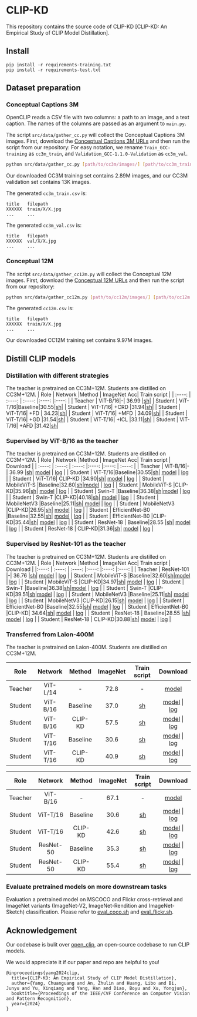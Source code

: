 # CLIP-KD
This repository contains the source code of CLIP-KD [CLIP-KD: An Empirical Study of CLIP Model Distillation].

## Install
```
pip install -r requirements-training.txt
pip install -r requirements-test.txt
```
## Dataset preparation

### Conceptual Captions 3M 

OpenCLIP reads a CSV file with two columns: a path to an image, and a text caption. The names of the columns are passed as an argument to `main.py`.

The script `src/data/gather_cc.py` will collect the Conceptual Captions 3M images. First, download the [Conceptual Captions 3M URLs](https://ai.google.com/research/ConceptualCaptions/download) and then run the script from our repository:
For easy notation, we rename `Train_GCC-training` as `cc3m_train`, and `Validation_GCC-1.1.0-Validation` as `cc3m_val`.
```bash
python src/data/gather_cc.py [path/to/cc3m/images/] [path/to/cc3m_train.tsv] [path/to/cc3m_val.tsv]
```

Our downloaded CC3M training set contains 2.89M images, and our CC3M validation set contains 13K images.


The generated `cc3m_train.csv` is:
```
title   filepath
XXXXXX  train/X/X.jpg
...     ...
```

The generated `cc3m_val.csv` is:
```
title   filepath
XXXXXX  val/X/X.jpg
...     ...
```

### Conceptual 12M 
The script `src/data/gather_cc12m.py` will collect the Conceptual 12M images. First, download the [Conceptual 12M URLs](https://storage.googleapis.com/conceptual_12m/cc12m.tsv) and then run the script from our repository:

```bash
python src/data/gather_cc12m.py [path/to/cc12m/images/] [path/to/cc12m.tsv]
```
The generated `cc12m.csv` is:
```
title   filepath
XXXXXX  train/X/X.jpg
...     ...
```

Our downloaded CC12M training set contains 9.97M images.



## Distill CLIP models

### Distillation with different strategies
The teacher is pretrained on CC3M+12M. Students are distilled on CC3M+12M.
| Role | Network |Method | ImageNet Acc| Train script |
| :----: | :----: | :----:  |:----:  |:----: |
|  Teacher | ViT-B/16|-| 36.99 |[sh](https://github.com/winycg/CLIP-KD/blob/main/script/baseline/ViT_B_16_baseline.sh)|
|  Student | ViT-T/16|Baseline|30.55|[sh](https://github.com/winycg/CLIP-KD/blob/main/script/baseline/ViT_T_16_baseline.sh)|
|  Student | ViT-T/16| +CRD |31.94|[sh](https://github.com/winycg/CLIP-KD/blob/main/script/methods/CRD.sh)|
|  Student | ViT-T/16| +FD | 34.23|[sh](https://github.com/winycg/CLIP-KD/blob/main/script/methods/FD.sh)|
|  Student | ViT-T/16| +MFD | 34.09|[sh](https://github.com/winycg/CLIP-KD/blob/main/script/methods/MFD.sh)|
|  Student | ViT-T/16| +GD |31.54|[sh](https://github.com/winycg/CLIP-KD/blob/main/script/methods/GD.sh)|
|  Student | ViT-T/16| +ICL |33.11|[sh](https://github.com/winycg/CLIP-KD/blob/main/script/methods/ICL.sh)|
|  Student | ViT-T/16| +AFD |31.42|[sh](https://github.com/winycg/CLIP-KD/blob/main/script/methods/AFD.sh)|



### Supervised by ViT-B/16 as the teacher
The teacher is pretrained on CC3M+12M. Students are distilled on CC3M+12M.
| Role | Network |Method | ImageNet Acc| Train script | Download |
| :----:  | :----:  | :----:  |:----: |:----: | :----: |
|  Teacher | ViT-B/16|-| 36.99 |[sh](https://github.com/winycg/CLIP-KD/blob/main/script/baseline/ViT_B_16_baseline.sh)| [model](https://github.com/winycg/CLIP-KD/releases/download/CLIP-KDv0.1/ViT_B_16_cc3m_12m_ep32.pt) \| [log](https://github.com/winycg/CLIP-KD/releases/download/CLIP-KDv0.1/ViT_B_16_cc3m_12m_ep32.log) |
|  Student | ViT-T/16|Baseline|30.55|[sh](https://github.com/winycg/CLIP-KD/blob/main/script/baseline/ViT_T_16_baseline.sh)| [model](https://github.com/winycg/CLIP-KD/releases/download/CLIP-KDv0.1/ViT_T_16_cc3m_12m_ep32.pt) \| [log](https://github.com/winycg/CLIP-KD/releases/download/CLIP-KDv0.1/ViT_T_16_cc3m_12m_ep32.log) |
|  Student | ViT-T/16| CLIP-KD |34.90|[sh](https://github.com/winycg/CLIP-KD/blob/main/script/ViT_B_16_KD/ViT_T_16_kd.sh)| [model](https://github.com/winycg/CLIP-KD/releases/download/CLIP-KDv0.1/ViT-B-16_cc3m_12m_kd_ViT-T-16_cc3m_12m_ep32.pt) \| [log](https://github.com/winycg/CLIP-KD/releases/download/CLIP-KDv0.1/ViT-B-16_cc3m_12m_kd_ViT-T-16_cc3m_12m_ep32.log) |
|  Student | MobileViT-S |Baseline|32.60|[sh](https://github.com/winycg/CLIP-KD/blob/main/script/baseline/mobilevit_s_baseline.sh)|[model](https://github.com/winycg/CLIP-KD/releases/download/CLIP-KDv0.1/timm-mobilevit_s_cc3m_12m_ep32.pt) \| [log](https://github.com/winycg/CLIP-KD/releases/download/CLIP-KDv0.1/timm-mobilevit_s_cc3m_12m_ep32.log) |
|  Student | MobileViT-S |CLIP-KD|35.96|[sh](https://github.com/winycg/CLIP-KD/blob/main/script/ViT_B_16_KD/mobilevit_s_kd.sh)| [model](https://github.com/winycg/CLIP-KD/releases/download/CLIP-KDv0.1/ViT-B-16_cc3m_12m_kd_timm-mobilevit_s_cc3m_12m_ep32.pt) \| [log](https://github.com/winycg/CLIP-KD/releases/download/CLIP-KDv0.1/ViT-B-16_cc3m_12m_kd_timm-mobilevit_s_cc3m_12m_ep32.log) |
|  Student | Swin-T |Baseline|36.38|[sh](https://github.com/winycg/CLIP-KD/blob/main/script/baseline/swin_tiny_baseline.sh)|[model](https://github.com/winycg/CLIP-KD/releases/download/CLIP-KDv0.1/timm-swin_tiny_patch4_windows7_224_cc3m_12m_ep32.pt) \| [log](https://github.com/winycg/CLIP-KD/releases/download/CLIP-KDv0.1/timm-swin_tiny_patch4_windows7_224_cc3m_12m_ep32.log) |
|  Student | Swin-T |CLIP-KD|40.18|[sh](https://github.com/winycg/CLIP-KD/blob/main/script/ViT_B_16_KD/swin_tiny_kd.sh)| [model](https://github.com/winycg/CLIP-KD/releases/download/CLIP-KDv0.1/ViT-B-16_cc3m_12m_kd_timm-swin_tiny_patch4_windows7_224_cc3m_12m_ep32.pt) \| [log](https://github.com/winycg/CLIP-KD/releases/download/CLIP-KDv0.1/ViT-B-16_cc3m_12m_kd_timm-swin_tiny_patch4_windows7_224_cc3m_12m_ep32.log) |
|  Student | MobileNetV3 |Baseline|25.11|[sh](https://github.com/winycg/CLIP-KD/blob/main/script/baseline/mobilenetv3_small_100_baseline.sh)| [model](https://github.com/winycg/CLIP-KD/releases/download/CLIP-KDv0.1/timm_mobilenetv3_small_100_cc3m_12m_ep32.pt) \| [log](https://github.com/winycg/CLIP-KD/releases/download/CLIP-KDv0.1/timm_mobilenetv3_small_100_cc3m_12m_ep32.log) |
|  Student | MobileNetV3 |CLIP-KD|26.95|[sh](https://github.com/winycg/CLIP-KD/blob/main/script/ViT_B_16_KD/mobilenetv3_small_100_kd.sh)| [model](https://github.com/winycg/CLIP-KD/releases/download/CLIP-KDv0.1/ViT-B-16_cc3m_12m_kd_timm_mobilenetv3_small_100_cc3m_12m_ep32.pt) \| [log](https://github.com/winycg/CLIP-KD/releases/download/CLIP-KDv0.1/ViT-B-16_cc3m_12m_kd_timm_mobilenetv3_small_100_cc3m_12m_ep32.log) |
|  Student |  EfficientNet-B0 |Baseline|32.55|[sh](https://github.com/winycg/CLIP-KD/blob/main/script/baseline/efficientnet_b0_baseline.sh)| [model](https://github.com/winycg/CLIP-KD/releases/download/CLIP-KDv0.1/timm-efficientnet-b0_cc3m_12m_ep32.pt) \| [log](https://github.com/winycg/CLIP-KD/releases/download/CLIP-KDv0.1/timm-efficientnet-b0_cc3m_12m_ep32.log) |
|  Student |  EfficientNet-B0 |CLIP-KD|35.44|[sh](https://github.com/winycg/CLIP-KD/blob/main/script/ViT_B_16_KD/efficientnet_b0_kd.sh)| [model](https://github.com/winycg/CLIP-KD/releases/download/CLIP-KDv0.1/ViT-B-16_cc3m_12m_kd_timm-efficientnet-b0_cc3m_12m_ep32.pt) \| [log](https://github.com/winycg/CLIP-KD/releases/download/CLIP-KDv0.1/ViT-B-16_cc3m_12m_kd_timm-efficientnet-b0_cc3m_12m_ep32.log) |
|  Student |  ResNet-18 | Baseline|28.55 |[sh](https://github.com/winycg/CLIP-KD/blob/main/script/baseline/RN18_baseline.sh)| [model](https://github.com/winycg/CLIP-KD/releases/download/CLIP-KDv0.1/timm-resnet18_cc3m_12m_ep32.pt) \| [log](https://github.com/winycg/CLIP-KD/releases/download/CLIP-KDv0.1/timm-resnet18_cc3m_12m_ep32.log) |
|  Student |  ResNet-18 | CLIP-KD|31.36|[sh](https://github.com/winycg/CLIP-KD/blob/main/script/ViT_B_16_KD/RN18_kd.sh)| [model](https://github.com/winycg/CLIP-KD/releases/download/CLIP-KDv0.1/ViT-B-16_cc3m_12m_kd_timm-resnet18_cc3m_12m_ep32.pt) \| [log](https://github.com/winycg/CLIP-KD/releases/download/CLIP-KDv0.1/ViT-B-16_cc3m_12m_kd_timm-resnet18_cc3m_12m_ep32.log) |

### Supervised by ResNet-101 as the teacher
The teacher is pretrained on CC3M+12M. Students are distilled on CC3M+12M.
| Role | Network |Method | ImageNet Acc| Train script | Download |
|:----:  | :----: | :----:  |:----:  |:----:  |:----:  |
|  Teacher |  ResNet-101 |-| 36.76 |[sh](https://github.com/winycg/CLIP-KD/blob/main/script/baseline/RN101_baseline.sh)| [model](https://github.com/winycg/CLIP-KD/releases/download/CLIP-KDv0.1/RN101_cc3m_12m_ep32.pt) \| [log](https://github.com/winycg/CLIP-KD/releases/download/CLIP-KDv0.1/RN101_cc3m_12m_ep32.log) |
|  Student | MobileViT-S |Baseline|32.60|[sh](https://github.com/winycg/CLIP-KD/blob/main/script/baseline/mobilevit_s_baseline.sh)|[model](https://github.com/winycg/CLIP-KD/releases/download/CLIP-KDv0.1/timm-mobilevit_s_cc3m_12m_ep32.pt) \| [log](https://github.com/winycg/CLIP-KD/releases/download/CLIP-KDv0.1/timm-mobilevit_s_cc3m_12m_ep32.log) |
|  Student | MobileViT-S |CLIP-KD|34.97|[sh](https://github.com/winycg/CLIP-KD/blob/main/script/RN101_KD/mobilevit_s_kd.sh)| [model](https://github.com/winycg/CLIP-KD/releases/download/CLIP-KDv0.1/RN101_cc3m_12m_kd_timm-mobilevit_s_cc3m_12m_ep32.pt) \| [log](https://github.com/winycg/CLIP-KD/releases/download/CLIP-KDv0.1/RN101_cc3m_12m_kd_timm-mobilevit_s_cc3m_12m_ep32.log) |
|  Student | Swin-T |Baseline|36.38|[sh](https://github.com/winycg/CLIP-KD/blob/main/script/baseline/swin_tiny_baseline.sh)|[model](https://github.com/winycg/CLIP-KD/releases/download/CLIP-KDv0.1/timm-swin_tiny_patch4_windows7_224_cc3m_12m_ep32.pt) \| [log](https://github.com/winycg/CLIP-KD/releases/download/CLIP-KDv0.1/timm-swin_tiny_patch4_windows7_224_cc3m_12m_ep32.log) |
|  Student | Swin-T |CLIP-KD|39.51|[sh](https://github.com/winycg/CLIP-KD/blob/main/script/RN101_KD/swin_tiny_kd.sh)|[model](https://github.com/winycg/CLIP-KD/releases/download/CLIP-KDv0.1/RN101_cc3m_12m_kd_timm-swin_tiny_patch4_windows7_224_cc3m_12m_ep32.pt) \| [log](https://github.com/winycg/CLIP-KD/releases/download/CLIP-KDv0.1/RN101_cc3m_12m_kd_timm-swin_tiny_patch4_windows7_224_cc3m_12m_ep32.log) |
|  Student | MobileNetV3 |Baseline|25.11|[sh](https://github.com/winycg/CLIP-KD/blob/main/script/baseline/mobilenetv3_small_100_baseline.sh)| [model](https://github.com/winycg/CLIP-KD/releases/download/CLIP-KDv0.1/timm_mobilenetv3_small_100_cc3m_12m_ep32.pt) \| [log](https://github.com/winycg/CLIP-KD/releases/download/CLIP-KDv0.1/timm_mobilenetv3_small_100_cc3m_12m_ep32.log) |
|  Student | MobileNetV3 |CLIP-KD|26.15|[sh](https://github.com/winycg/CLIP-KD/blob/main/script/RN101_KD/mobilenetv3_small_100_kd.sh)| [model](https://github.com/winycg/CLIP-KD/releases/download/CLIP-KDv0.1/RN101_cc3m_12m_kd_timm_mobilenetv3_small_100_cc3m_12.pt) \| [log](https://github.com/winycg/CLIP-KD/releases/download/CLIP-KDv0.1/RN101_cc3m_12m_kd_timm_mobilenetv3_small_100_cc3m_12.log) |
|  Student |  EfficientNet-B0 |Baseline|32.55|[sh](https://github.com/winycg/CLIP-KD/blob/main/script/baseline/efficientnet_b0_baseline.sh)| [model](https://github.com/winycg/CLIP-KD/releases/download/CLIP-KDv0.1/timm-efficientnet-b0_cc3m_12m_ep32.pt) \| [log](https://github.com/winycg/CLIP-KD/releases/download/CLIP-KDv0.1/timm-efficientnet-b0_cc3m_12m_ep32.log) |
|  Student |  EfficientNet-B0 |CLIP-KD| 34.64|[sh](https://github.com/winycg/CLIP-KD/blob/main/script/RN101_KD/efficientnet_b0_kd.sh)| [model]() \| [log]() |
|  Student |  ResNet-18 | Baseline|28.55 |[sh](https://github.com/winycg/CLIP-KD/blob/main/script/baseline/RN18_baseline.sh)| [model](https://github.com/winycg/CLIP-KD/releases/download/CLIP-KDv0.1/timm-resnet18_cc3m_12m_ep32.pt) \| [log](https://github.com/winycg/CLIP-KD/releases/download/CLIP-KDv0.1/timm-resnet18_cc3m_12m_ep32.log) |
|  Student |  ResNet-18 | CLIP-KD|30.88|[sh](https://github.com/winycg/CLIP-KD/blob/main/script/RN101_KD/RN18_kd.sh)| [model](https://github.com/winycg/CLIP-KD/releases/download/CLIP-KDv0.1/RN101_cc3m_12m_kd_timm-efficientnet-b0_cc3m_12m_ep32.pt) \| [log](https://github.com/winycg/CLIP-KD/releases/download/CLIP-KDv0.1/RN101_cc3m_12m_kd_timm-efficientnet-b0_cc3m_12m_ep32.log) |


### Transferred from Laion-400M
The teacher is pretrained on Laion-400M. Students are distilled on CC3M+12M.

| Role | Network | Method | ImageNet | Train script | Download |
| :----: | :----: | :----: | :----: | :----: | :----:|
|  Teacher |  ViT-L/14 |-| 72.8 |-|[model](https://github.com/winycg/CLIP-KD/releases/download/CLIP-KDv0.1/ViT_L_14-laion400m_ep32.pt)|
|  Student | ViT-B/16 |Baseline|37.0| [sh](https://github.com/winycg/CLIP-KD/blob/main/script/baseline/ViT_B_16_baseline.sh)|[model](https://github.com/winycg/CLIP-KD/releases/download/CLIP-KDv0.1/ViT_B_16_cc3m_12m_ep32.pt) \| [log](https://github.com/winycg/CLIP-KD/releases/download/CLIP-KDv0.1/ViT_B_16_cc3m_12m_ep32.log)|
|  Student | ViT-B/16 |CLIP-KD|57.5|[sh](https://github.com/winycg/CLIP-KD/blob/main/script/ViT_L_14_KD_Laion/ViT_B_16_kd.sh)|[model](https://github.com/winycg/CLIP-KD/releases/download/CLIP-KDv0.1/ViT-L-14_laion400m_kd_ViT-B-16_cc3m_12m_ep32.pt) \| [log](https://github.com/winycg/CLIP-KD/releases/download/CLIP-KDv0.1/ViT-L-14_laion400m_kd_ViT-B-16_cc3m_12m_ep32.log)|
|  Student | ViT-T/16 |Baseline|30.6|[sh](https://github.com/winycg/CLIP-KD/blob/main/script/baseline/ViT_T_16_baseline.sh)|[model](https://github.com/winycg/CLIP-KD/releases/download/CLIP-KDv0.1/ViT_T_16_cc3m_12m_ep32.pt) \| [log](https://github.com/winycg/CLIP-KD/releases/download/CLIP-KDv0.1/ViT_T_16_cc3m_12m_ep32.log)|
|  Student | ViT-T/16 |CLIP-KD|40.9|[sh](https://github.com/winycg/CLIP-KD/blob/main/script/ViT_L_14_KD_Laion/ViT_T_16_kd.sh)|[model](https://github.com/winycg/CLIP-KD/releases/download/CLIP-KDv0.1/ViT-L-14_laion400m_kd_ViT-T-16_cc3m_12m_ep32.pt) \| [log](https://github.com/winycg/CLIP-KD/releases/download/CLIP-KDv0.1/ViT-L-14_laion400m_kd_ViT-T-16_cc3m_12m_ep32.log)|


| Role | Network | Method | ImageNet | Train script | Download |
| :----: | :----: | :----: | :----: |:----:|:----:|
|  Teacher |  ViT-B/16 |-| 67.1 |-|[model](https://github.com/winycg/CLIP-KD/releases/download/CLIP-KDv0.1/ViT_B_16-laion400m_e32.pt)|
|  Student | ViT-T/16 |Baseline|30.6| [sh](https://github.com/winycg/CLIP-KD/blob/main/script/baseline/ViT_T_16_baseline.sh)|[model](https://github.com/winycg/CLIP-KD/releases/download/CLIP-KDv0.1/ViT_T_16_cc3m_12m_ep32.pt) \| [log](https://github.com/winycg/CLIP-KD/releases/download/CLIP-KDv0.1/ViT_T_16_cc3m_12m_ep32.log)|
|  Student | ViT-T/16 |CLIP-KD|42.6|[sh](https://github.com/winycg/CLIP-KD/blob/main/script/ViT_B_16_KD_Laion/ViT_T_16_kd.sh)| [model](https://github.com/winycg/CLIP-KD/releases/download/CLIP-KDv0.1/ViT_B_16_laion400m_kd_ViT_T_16_cc3m_12m_ep32.pt) \| [log](https://github.com/winycg/CLIP-KD/releases/download/CLIP-KDv0.1/ViT_B_16_laion400m_kd_ViT_T_16_cc3m_12m_ep32.log) |
|  Student | ResNet-50 |Baseline|35.3|[sh](https://github.com/winycg/CLIP-KD/blob/main/script/baseline/RN50_baseline.sh)| [model](https://github.com/winycg/CLIP-KD/releases/download/CLIP-KDv0.1/RN50_cc3m_12m_ep32.pt) \| [log](https://github.com/winycg/CLIP-KD/releases/download/CLIP-KDv0.1/RN50_cc3m_12m_ep32.log) |
|  Student | ResNet-50 |CLIP-KD|55.4| [sh](https://github.com/winycg/CLIP-KD/blob/main/script/ViT_B_16_KD_Laion/RN50_kd.sh)| [model](https://github.com/winycg/CLIP-KD/releases/download/CLIP-KDv0.1/ViT-B-16_laion400m_kd_RN50_cc3m_12m_ep32.pt) \| [log](https://github.com/winycg/CLIP-KD/releases/download/CLIP-KDv0.1/ViT-B-16_laion400m_kd_RN50_cc3m_12m_ep32.log) |

### Evaluate pretrained models on more downstream tasks

Evaluation a pretrained model on MSCOCO and Flickr cross-retrieval and ImageNet variants (ImageNet-V2, ImageNet-Rendition and ImageNet-Sketch) classification. Please refer to [eval_coco.sh](https://github.com/winycg/CLIP-KD/blob/main/script/eval/eval_coco.sh) and [eval_flickr.sh](https://github.com/winycg/CLIP-KD/blob/main/script/eval/eval_flickr.sh).


## Acknowledgement
Our codebase is bulit over [open_clip](https://github.com/mlfoundations/open_clip), an open-source codebase to run CLIP models.

We would appreciate it if our paper and repo are helpful to you!
```
@inproceedings{yang2024clip,
  title={CLIP-KD: An Empirical Study of CLIP Model Distillation},
  author={Yang, Chuanguang and An, Zhulin and Huang, Libo and Bi, Junyu and Yu, Xinqiang and Yang, Han and Diao, Boyu and Xu, Yongjun},
  booktitle={Proceedings of the IEEE/CVF Conference on Computer Vision and Pattern Recognition},
  year={2024}
}
```